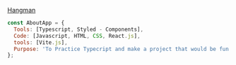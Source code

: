 [Hangman](https://hangman-game-play.vercel.app/)

```javascript
const AboutApp = {
  Tools: [Typescript, Styled - Components],
  Code: [Javascript, HTML, CSS, React.js],
  tools: [Vite.js],
  Purpose: 'To Practice Typecript and make a project that would be fun.',
};
```
